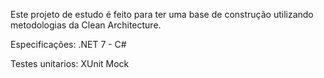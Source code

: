 Este projeto de estudo é feito para ter uma base de construção utilizando metodologias da Clean Architecture.



Especificações: 
.NET 7 - C#

Testes unitarios:
XUnit 
Mock
